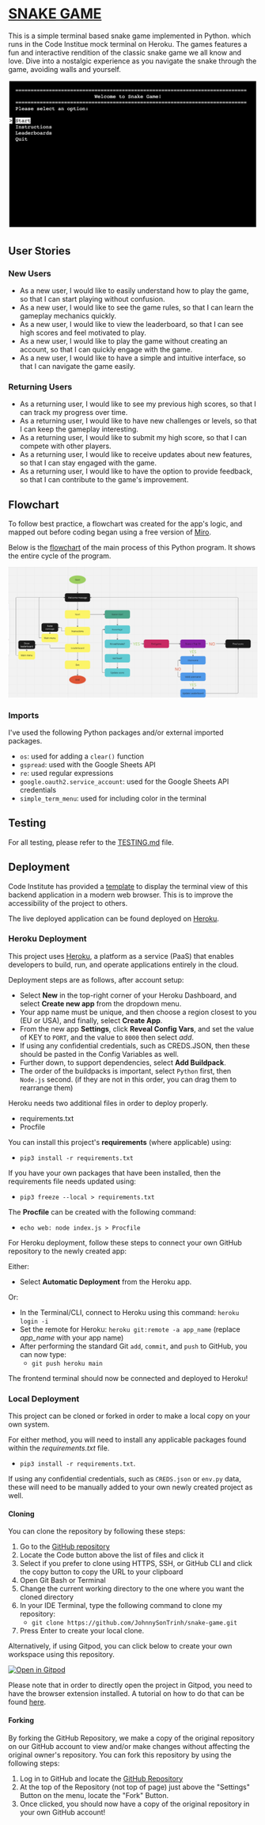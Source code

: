 # [SNAKE GAME](https://snake-eat-food-game-b47e36d72bf2.herokuapp.com)

This is a simple terminal based snake game implemented in Python. which runs in the Code Institue mock terminal on Heroku. The games features a fun and interactive rendition of the classic snake game we all know and love. Dive into a nostalgic experience as you navigate the snake through the game, avoiding walls and yourself.

![screenshot](documentation/mockup.png)

## User Stories

### New Users
- As a new user, I would like to easily understand how to play the game, so that I can start playing without confusion.
- As a new user, I would like to see the game rules, so that I can learn the gameplay mechanics quickly.
- As a new user, I would like to view the leaderboard, so that I can see high scores and feel motivated to play.
- As a new user, I would like to play the game without creating an account, so that I can quickly engage with the game.
- As a new user, I would like to have a simple and intuitive interface, so that I can navigate the game easily.

### Returning Users
- As a returning user, I would like to see my previous high scores, so that I can track my progress over time.
- As a returning user, I would like to have new challenges or levels, so that I can keep the gameplay interesting.
- As a returning user, I would like to submit my high score, so that I can compete with other players.
- As a returning user, I would like to receive updates about new features, so that I can stay engaged with the game.
- As a returning user, I would like to have the option to provide feedback, so that I can contribute to the game's improvement.

## Flowchart

To follow best practice, a flowchart was created for the app's logic,
and mapped out before coding began using a free version of
[Miro](https://miro.com/index/).

Below is the [flowchart](https://miro.com/app/board/uXjVN8sQUAI=/?utm_source=showme&utm_campaign=cpa) of the main process of this Python program. It shows the entire cycle of the program.

![screenshot](documentation/flowchart.png)

### Imports

I've used the following Python packages and/or external imported packages.

- `os`: used for adding a `clear()` function
- `gspread`: used with the Google Sheets API
- `re`: used regular expressions
- `google.oauth2.service_account`: used for the Google Sheets API credentials
- `simple_term_menu`: used for including color in the terminal

## Testing

For all testing, please refer to the [TESTING.md](TESTING.md) file.

## Deployment

Code Institute has provided a [template](https://github.com/Code-Institute-Org/python-essentials-template) to display the terminal view of this backend application in a modern web browser.
This is to improve the accessibility of the project to others.

The live deployed application can be found deployed on [Heroku](https://snake-eat-food-game-b47e36d72bf2.herokuapp.com).

### Heroku Deployment

This project uses [Heroku](https://www.heroku.com), a platform as a service (PaaS) that enables developers to build, run, and operate applications entirely in the cloud.

Deployment steps are as follows, after account setup:

- Select **New** in the top-right corner of your Heroku Dashboard, and select **Create new app** from the dropdown menu.
- Your app name must be unique, and then choose a region closest to you (EU or USA), and finally, select **Create App**.
- From the new app **Settings**, click **Reveal Config Vars**, and set the value of KEY to `PORT`, and the value to `8000` then select *add*.
- If using any confidential credentials, such as CREDS.JSON, then these should be pasted in the Config Variables as well.
- Further down, to support dependencies, select **Add Buildpack**.
- The order of the buildpacks is important, select `Python` first, then `Node.js` second. (if they are not in this order, you can drag them to rearrange them)

Heroku needs two additional files in order to deploy properly.

- requirements.txt
- Procfile

You can install this project's **requirements** (where applicable) using:

- `pip3 install -r requirements.txt`

If you have your own packages that have been installed, then the requirements file needs updated using:

- `pip3 freeze --local > requirements.txt`

The **Procfile** can be created with the following command:

- `echo web: node index.js > Procfile`

For Heroku deployment, follow these steps to connect your own GitHub repository to the newly created app:

Either:

- Select **Automatic Deployment** from the Heroku app.

Or:

- In the Terminal/CLI, connect to Heroku using this command: `heroku login -i`
- Set the remote for Heroku: `heroku git:remote -a app_name` (replace *app_name* with your app name)
- After performing the standard Git `add`, `commit`, and `push` to GitHub, you can now type:
	- `git push heroku main`

The frontend terminal should now be connected and deployed to Heroku!

### Local Deployment

This project can be cloned or forked in order to make a local copy on your own system.

For either method, you will need to install any applicable packages found within the *requirements.txt* file.

- `pip3 install -r requirements.txt`.

If using any confidential credentials, such as `CREDS.json` or `env.py` data, these will need to be manually added to your own newly created project as well.

#### Cloning

You can clone the repository by following these steps:

1. Go to the [GitHub repository](https://github.com/JohnnySonTrinh/snake-game) 
2. Locate the Code button above the list of files and click it 
3. Select if you prefer to clone using HTTPS, SSH, or GitHub CLI and click the copy button to copy the URL to your clipboard
4. Open Git Bash or Terminal
5. Change the current working directory to the one where you want the cloned directory
6. In your IDE Terminal, type the following command to clone my repository:
	- `git clone https://github.com/JohnnySonTrinh/snake-game.git`
7. Press Enter to create your local clone.

Alternatively, if using Gitpod, you can click below to create your own workspace using this repository.

[![Open in Gitpod](https://gitpod.io/button/open-in-gitpod.svg)](https://gitpod.io/#https://github.com/JohnnySonTrinh/snake-game)

Please note that in order to directly open the project in Gitpod, you need to have the browser extension installed.
A tutorial on how to do that can be found [here](https://www.gitpod.io/docs/configure/user-settings/browser-extension).

#### Forking

By forking the GitHub Repository, we make a copy of the original repository on our GitHub account to view and/or make changes without affecting the original owner's repository.
You can fork this repository by using the following steps:

1. Log in to GitHub and locate the [GitHub Repository](https://github.com/JohnnySonTrinh/snake-game)
2. At the top of the Repository (not top of page) just above the "Settings" Button on the menu, locate the "Fork" Button.
3. Once clicked, you should now have a copy of the original repository in your own GitHub account!

